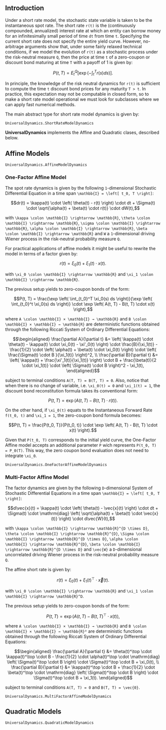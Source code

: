 ## Introduction

Under a short rate model, the stochastic state variable is taken to be the instantaneous spot rate. The short rate ``r(t)`` is the (continuously compounded, annualized) interest rate at which an entity can borrow money for an infinitesimally small period of time ``dt`` from time ``t``. Specifying the current short rate does not specify the entire yield curve. However, no-arbitrage arguments show that, under some fairly relaxed technical conditions, if we model the evolution of ``r(t)`` as a stochastic process under the risk-neutral measure ``Q``, then the price at time ``t`` of a zero-coupon or discount bond maturing at time ``T`` with a payoff of 1 is given by:
```math
P(t, T) = E_t^Q \left[ \exp \left( - \int_t^T r(s) ds \right) \right].
```

In principle, the knowledge of the risk neutral dynamics for ``r(t)`` is sufficient to compute the time ``t`` discount bond prices for any maturity ``T > t``. In practice, this expectation may not be computable in closed form, so to make a short rate model operational we must look for subclasses where we can apply fast numerical methods.

The main abstract type for short rate model dynamics is given by:

```@docs
UniversalDynamics.ShortRateModelDynamics
```

**UniversalDynamics** implements the Affine and Quadratic clases, described below.


## Affine Models

```@docs
UniversalDynamics.AffineModelDynamics
```

### One-Factor Affine Model

The spot rate dynamics is given by the following ``1``-dimensional Stochastic Differential Equation in a time span ``\mathbb{I} = \left[ t_0, T \right]``:

```math
dr(t) = \kappa(t) \cdot \left( \theta(t) - r(t) \right) \cdot dt + \Sigma(t) \cdot \sqrt{\alpha(t) + \beta(t) \cdot r(t)} \cdot dW(t),
```

with ``\kappa \colon \mathbb{I} \rightarrow \mathbb{R}``, ``\theta \colon \mathbb{I} \rightarrow \mathbb{R}``, ``\sigma \colon \mathbb{I} \rightarrow \mathbb{R}``, ``\alpha \colon \mathbb{I} \rightarrow \mathbb{R}``, ``\beta \colon \mathbb{I} \rightarrow \mathbb{R}`` and ``W`` a ``1``-dimensional driving Wiener process in the risk-neutral probability measure ``Q``.

For practical applications of affine models it might be useful to rewrite the model in terms of a factor given by:

```math
r(t) = \xi_0(t) + \xi_1(t) \cdot x(t).
```

with ``\xi_0 \colon \mathbb{I} \rightarrow \mathbb{R}`` and ``\xi_1 \colon \mathbb{I} \rightarrow \mathbb{R}``.

The previous setup yields to zero-coupon bonds of the form:

```math
P(t, T) = \frac{\exp \left( \int_{t_0}^T \xi_0(s) ds \right)}{\exp \left( \int_{t_0}^t \xi_0(s) ds \right)} \cdot \exp \left( A(t, T) - B(t, T) \cdot x(t) \right),
```

where ``A \colon \mathbb{I} × \mathbb{I} → \mathbb{R}`` and ``B \colon \mathbb{I} × \mathbb{I} → \mathbb{R}`` are deterministic functions obtained through the following Riccati System of Ordinary Differential Equations:

```math
\begin{aligned}
  \frac{\partial A}{\partial t} &= \left( \kappa(t) \cdot \theta(t) - \kappa(t) \cdot \xi_0(t) - \xi'_0(t) \right) \cdot \frac{B}{\xi_1(t)} - \frac{1}{2} \cdot \left( \alpha(t) + \beta(t) \cdot \xi_0(t) \right) \cdot \left( \frac{\Sigma(t) \cdot B }{\xi_1(t)} \right)^2, \\
  \frac{\partial B}{\partial t} &= \left( \kappa(t) + \frac{\xi'_1(t)}{\xi_1(t)} \right) \cdot B + \frac{\beta(t)}{2 \cdot \xi_1(t)} \cdot \left( \Sigma(t) \cdot B \right)^2 - \xi_1(t),
\end{aligned}
```

subject to terminal conditions ``A(T, T) = B(T, T) = 0``. Also, notice that when there is no change of variable, i.e. ``\xi_0(t) = 0`` and ``\xi_1(t) = 1``, the discount bond reconstitution formula takes its conventional form:

```math
P(t, T) = \exp \left( A(t, T) - B(t, T) \cdot r(t) \right).
```

On the other hand, if ``\xi_0(t)`` equats to the Instantaneous Forward Rate ``f(t_0, t)`` and ``\xi_1 = 1``, the zero-coupon bond formula becomes:

```math
P(t, T) = \frac{P(t_0, T)}{P(t_0, t)} \cdot \exp \left( A(t, T) - B(t, T) \cdot x(t) \right).
```

Given that ``P(t_0, T)`` corresponds to the initial yield curve, the One-Factor Affine model accepts an additional parameter `P` wich represents ``P(t_0, T) = P_0(T)``. This way, the zero coupon bond evaluation does not need to integrate ``\xi_0``.

```@docs
UniversalDynamics.OneFactorAffineModelDynamics
```

### Multi-Factor Affine Model

The factor dynamics are given by the following ``D``-dimensional System of Stochastic Differential Equations in a time span ``\mathbb{I} = \left[ t_0, T \right]``:

```math
d\vec{x}(t) = \kappa(t) \cdot \left( \theta(t) - \vec{x}(t) \right) \cdot dt + \Sigma(t) \cdot \mathrm{diag} \left( \sqrt{\alpha(t) + \beta(t) \cdot \vec{x}(t)} \right) \cdot d\vec{W}(t),
```

with ``\kappa \colon \mathbb{I} \rightarrow \mathbb{R}^{D \times D}``, ``\theta \colon \mathbb{I} \rightarrow \mathbb{R}^{D}``, ``\Sigma \colon \mathbb{I} \rightarrow \mathbb{R}^{D \times D}``, ``\alpha \colon \mathbb{I} \rightarrow \mathbb{R}^{D}``, ``\beta \colon \mathbb{I} \rightarrow \mathbb{R}^{D \times D}`` and ``\vec{W}`` a ``D``-dimensional uncorrelated driving Wiener process in the risk-neutral probability measure ``Q``.

The affine short rate is given by:

```math
r(t) = \xi_0(t) + \xi_1(t)^\top \cdot \vec{x}(t).
```

with ``\xi_0 \colon \mathbb{I} \rightarrow \mathbb{R}`` and ``\xi_1 \colon \mathbb{I} \rightarrow \mathbb{R}^D``.

The previous setup yields to zero-coupon bonds of the form:

```math
P(t, T) = \exp \left( A(t, T) - B(t, T)^\top \cdot x(t) \right),
```

where ``A \colon \mathbb{I} × \mathbb{I} → \mathbb{R}`` and ``B \colon \mathbb{I} × \mathbb{I} → \mathbb{R}ᴰ`` are deterministic functions obtained through the following Riccati System of Ordinary Differential Equations:

```math
\begin{aligned}
  \frac{\partial A}{\partial t} &= \theta(t)^\top \cdot \kappa(t)^\top \cdot B - \frac{1}{2} \cdot \alpha(t)^\top \cdot \mathrm{diag} \left( \Sigma(t)^\top \cdot B \right) \cdot \Sigma(t)^\top \cdot B  + \xi_0(t), \\
  \frac{\partial B}{\partial t} &= \kappa(t)^\top \cdot B + \frac{1}{2} \cdot \beta(t)^\top \cdot \mathrm{diag} \left( \Sigma(t)^\top \cdot B \right) \cdot \Sigma(t)^\top \cdot B  + \xi_1(t).
\end{aligned}
```

subject to terminal conditions ``A(T, T) = 0`` and ``B(T, T) = \vec{0}``.

```@docs
UniversalDynamics.MultiFactorAffineModelDynamics
```

## Quadratic Models

```@docs
UniversalDynamics.QuadraticModelDynamics
```